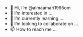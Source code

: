 - 👋 Hi, I’m @almaamari1995om
- 👀 I’m interested in ...
- 🌱 I’m currently learning ...
- 💞️ I’m looking to collaborate on ...
- 📫 How to reach me ...

<!---
almaamari1995om/almaamari1995om is a ✨ special ✨ repository because its `README.md` (this file) appears on your GitHub profile.
You can click the Preview link to take a look at your changes.
--->

